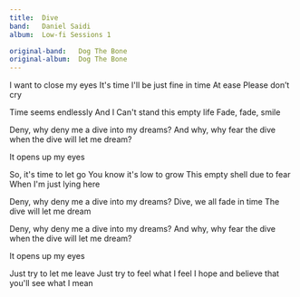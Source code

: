 ```yaml
---
title:  Dive
band:   Daniel Saidi
album:  Low-fi Sessions 1

original-band:   Dog The Bone
original-album:  Dog The Bone
---
```


I want to close my eyes
It's time
I'll be just fine in time
At ease
Please don’t cry

Time seems endlessly
And I
Can't stand this empty life
Fade, fade, smile

Deny, why deny me
a dive into my dreams?
And why, why fear the dive
when the dive will let me dream?

It opens up my eyes

So, it's time to let go
You know it's low to grow
This empty shell due to fear
When I'm just lying here

Deny, why deny me
a dive into my dreams?
Dive, we all fade in time
The dive will let me dream

Deny, why deny me
a dive into my dreams?
And why, why fear the dive
when the dive will let me dream?

It opens up my eyes

Just try to let me leave
Just try to feel what I feel
I hope and believe
that you'll see what I mean
